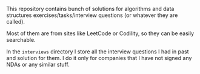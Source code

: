 This repository contains bunch of solutions for algorithms and data structures exercises/tasks/interview questions (or whatever they are called).  

Most of them are from sites like LeetCode or Codility, so they can be easily searchable.  

In the `interviews` directory I store all the interview questions I had in past and solution for them.
I do it only for companies that I have not signed any NDAs or any similar stuff. 